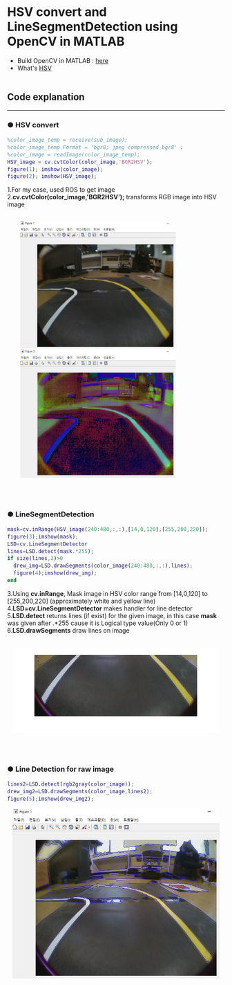 # HSV convert and LineSegmentDetection using OpenCV in MATLAB
+ Build OpenCV in MATLAB : [here](https://github.com/engcang/Opencv_tutorial_Matlab_and_python/tree/master/OpenCV_build_MATLAB)
+ What's [HSV](https://en.wikipedia.org/wiki/HSL_and_HSV)
</br></br>

## Code explanation 
***
### ● HSV convert
  ~~~MATLAB
  %color_image_temp = receive(sub_image);
  %color_image_temp.Format = 'bgr8; jpeg compressed bgr8' ;
  %color_image = readImage(color_image_temp);
  HSV_image = cv.cvtColor(color_image,'BGR2HSV');
  figure(1); imshow(color_image);
  figure(2); imshow(HSV_image);
  ~~~
  1.For my case, used ROS to get image <br>
  2.**cv.cvtColor(color_image,'BGR2HSV');** transforms RGB image into HSV image <br><br>
<p align="left">
<img src="https://github.com/engcang/image-files/blob/master/opencv/raw.JPG" width="360" hspace="30"/>
<img src="https://github.com/engcang/image-files/blob/master/opencv/hsv.JPG" width="360" hspace="30"/>  
</p>

<br><br>
### ● LineSegmentDetection
  ~~~MATLAB
  mask=cv.inRange(HSV_image(240:480,:,:),[14,0,120],[255,200,220]);
  figure(3);imshow(mask);
  LSD=cv.LineSegmentDetector
  lines=LSD.detect(mask.*255);
  if size(lines,2)>0
    drew_img=LSD.drawSegments(color_image(240:480,:,:),lines);
    figure(4);imshow(drew_img);
  end
  ~~~
  3.Using **cv.inRange**, Mask image in HSV color range from [14,0,120] to [255,200,220] (approximately white and yellow line) <br>
  4.**LSD=cv.LineSegmentDetector** makes handler for line detector <br>
  5.**LSD.detect** returns lines (if exist) for the given image, in this case **mask** was given after .*255 cause it is Logical type value(Only 0 or 1)<br>
  6.**LSD.drawSegments** draw lines on image <br><br>
<p align="center">
<img src="https://github.com/engcang/image-files/blob/master/opencv/cropped_Lines.jpg" width="480" hspace="0"/>
</p>

<br><br>
### ● Line Detection for raw image
  ~~~MATLAB
  lines2=LSD.detect(rgb2gray(color_image));
  drew_img2=LSD.drawSegments(color_image,lines2);
  figure(5);imshow(drew_img2);
  ~~~
  <p align="center">
  <img src="https://github.com/engcang/image-files/blob/master/opencv/raw_LineSeg.JPG" width="480" hspace="0"/>
  </p>
